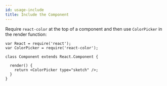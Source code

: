 ```yaml
---
id: usage-include
title: Include the Component
---
```

Require `react-color` at the top of a component and then use `ColorPicker` in the render function:
```
var React = require('react');
var ColorPicker = require('react-color');

class Component extends React.Component {

  render() {
    return <ColorPicker type="sketch" />;
  }
}
```
